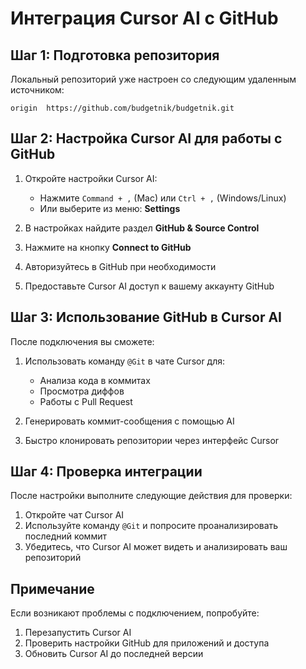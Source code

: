 # Интеграция Cursor AI с GitHub

## Шаг 1: Подготовка репозитория

Локальный репозиторий уже настроен со следующим удаленным источником:
```
origin  https://github.com/budgetnik/budgetnik.git
```

## Шаг 2: Настройка Cursor AI для работы с GitHub

1. Откройте настройки Cursor AI:
   - Нажмите `Command + ,` (Mac) или `Ctrl + ,` (Windows/Linux)
   - Или выберите из меню: **Settings**

2. В настройках найдите раздел **GitHub & Source Control**

3. Нажмите на кнопку **Connect to GitHub**

4. Авторизуйтесь в GitHub при необходимости

5. Предоставьте Cursor AI доступ к вашему аккаунту GitHub
   
## Шаг 3: Использование GitHub в Cursor AI

После подключения вы сможете:

1. Использовать команду `@Git` в чате Cursor для:
   - Анализа кода в коммитах
   - Просмотра диффов
   - Работы с Pull Request
   
2. Генерировать коммит-сообщения с помощью AI

3. Быстро клонировать репозитории через интерфейс Cursor

## Шаг 4: Проверка интеграции

После настройки выполните следующие действия для проверки:

1. Откройте чат Cursor AI
2. Используйте команду `@Git` и попросите проанализировать последний коммит
3. Убедитесь, что Cursor AI может видеть и анализировать ваш репозиторий

## Примечание

Если возникают проблемы с подключением, попробуйте:
1. Перезапустить Cursor AI
2. Проверить настройки GitHub для приложений и доступа
3. Обновить Cursor AI до последней версии 